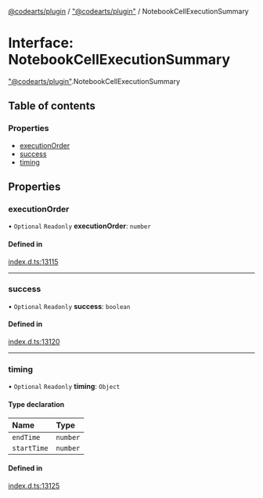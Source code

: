 [@codearts/plugin](../README.md) / ["@codearts/plugin"](../modules/_codearts_plugin_.md) / NotebookCellExecutionSummary

# Interface: NotebookCellExecutionSummary

["@codearts/plugin"](../modules/_codearts_plugin_.md).NotebookCellExecutionSummary

## Table of contents

### Properties

- [executionOrder](codearts_plugin_.NotebookCellExecutionSummary.md#executionorder)
- [success](codearts_plugin_.NotebookCellExecutionSummary.md#success)
- [timing](codearts_plugin_.NotebookCellExecutionSummary.md#timing)

## Properties

### executionOrder

• `Optional` `Readonly` **executionOrder**: `number`

#### Defined in

[index.d.ts:13115](https://github.com/huaweicloud/cloudide-plugin-api/blob/3b0eee8/index.d.ts#L13115)

___

### success

• `Optional` `Readonly` **success**: `boolean`

#### Defined in

[index.d.ts:13120](https://github.com/huaweicloud/cloudide-plugin-api/blob/3b0eee8/index.d.ts#L13120)

___

### timing

• `Optional` `Readonly` **timing**: `Object`

#### Type declaration

| Name | Type |
| :------ | :------ |
| `endTime` | `number` |
| `startTime` | `number` |

#### Defined in

[index.d.ts:13125](https://github.com/huaweicloud/cloudide-plugin-api/blob/3b0eee8/index.d.ts#L13125)
